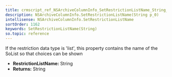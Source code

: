 ```yaml
---
title: crmscript_ref_NSArchiveColumnInfo_SetRestrictionListName_String_p_0
description: NSArchiveColumnInfo.SetRestrictionListName(String p_0)
intellisense: NSArchiveColumnInfo.SetRestrictionListName
sortOrder: 1162
keywords: SetRestrictionListName(String)
so.topic: reference
---
```



If the restriction data type is 'list', this property contains the name of the SoList so that choices can be shown



* **RestrictionListName:** String
* **Returns:** String


